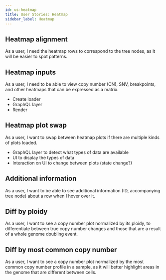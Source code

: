 ```yaml
---
id: us-heatmap
title: User Stories: Heatmap
sidebar_label: Heatmap
---
```


## Heatmap alignment

As a user, I need the heatmap rows to correspond to the tree nodes, as it will be easier to spot patterns.

## Heatmap inputs

As a user, I need to be able to view copy number (CN), SNV, breakpoints, and other heatmaps that can be expressed as a matrix.

- Create loader
- GraphQL layer
- Render

## Heatmap plot swap

As a user, I want to swap between heatmap plots if there are multiple kinds of plots loaded.

- GraphQL layer to detect what types of data are available
- UI to display the types of data
- Interaction on UI to change between plots (state change?)

## Additional information

As a user, I want to be able to see additional information (ID, accompanying tree node) about a row when I hover over it.

## Diff by ploidy

As a user, I want to see a copy number plot normalized by its ploidy, to differentiate between true copy number changes and those that are a result of a whole genome doubling event.

## Diff by most common copy number

As a user, I want to see a copy number plot normalized by the most common copy number profile in a sample, as it will better highlight areas in the genome that are different between cells.
